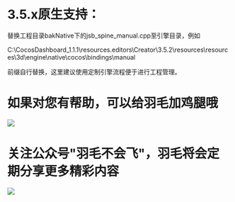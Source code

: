# 3.5.x原生支持：

替换工程目录bakNative下的jsb_spine_manual.cpp至引擎目录，例如

C:\CocosDashboard_1.1.1\resources\.editors\Creator\3.5.2\resources\resources\3d\engine\native\cocos\bindings\manual

前缀自行替换，这里建议使用定制引擎流程便于进行工程管理。

# 如果对您有帮助，可以给羽毛加鸡腿哦

![](https://files.mdnice.com/user/6142/37389891-c609-4403-9065-d5e0bd50e437.jpg)

# 关注公众号"羽毛不会飞"，羽毛将会定期分享更多精彩内容
<img src="https://p3-juejin.byteimg.com/tos-cn-i-k3u1fbpfcp/846404046db8474d9d8620b438a520c9~tplv-k3u1fbpfcp-zoom-1.image" />
